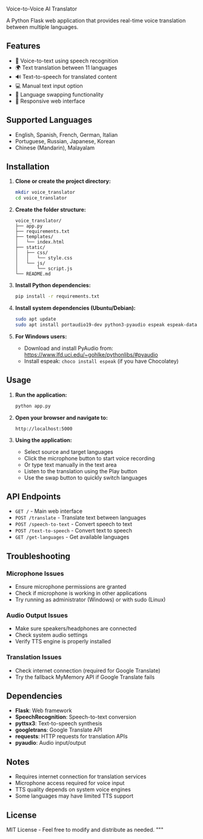 Voice-to-Voice AI Translator

A Python Flask web application that provides real-time voice translation between multiple languages.

## Features

- 🎤 Voice-to-text using speech recognition
- 🌍 Text translation between 11 languages
- 🔊 Text-to-speech for translated content
- 💻 Manual text input option
- 🔄 Language swapping functionality
- 📱 Responsive web interface

## Supported Languages

- English, Spanish, French, German, Italian
- Portuguese, Russian, Japanese, Korean
- Chinese (Mandarin), Malayalam

## Installation

1. **Clone or create the project directory:**
   ```bash
   mkdir voice_translator
   cd voice_translator
   ```

2. **Create the folder structure:**
   ```
   voice_translator/
   ├── app.py
   ├── requirements.txt
   ├── templates/
   │   └── index.html
   ├── static/
   │   ├── css/
   │   │   └── style.css
   │   └── js/
   │       └── script.js
   └── README.md
   ```

3. **Install Python dependencies:**
   ```bash
   pip install -r requirements.txt
   ```

4. **Install system dependencies (Ubuntu/Debian):**
   ```bash
   sudo apt update
   sudo apt install portaudio19-dev python3-pyaudio espeak espeak-data
   ```

5. **For Windows users:**
   - Download and install PyAudio from: https://www.lfd.uci.edu/~gohlke/pythonlibs/#pyaudio
   - Install espeak: `choco install espeak` (if you have Chocolatey)

## Usage

1. **Run the application:**
   ```bash
   python app.py
   ```

2. **Open your browser and navigate to:**
   ```
   http://localhost:5000
   ```

3. **Using the application:**
   - Select source and target languages
   - Click the microphone button to start voice recording
   - Or type text manually in the text area
   - Listen to the translation using the Play button
   - Use the swap button to quickly switch languages

## API Endpoints

- `GET /` - Main web interface
- `POST /translate` - Translate text between languages
- `POST /speech-to-text` - Convert speech to text
- `POST /text-to-speech` - Convert text to speech
- `GET /get-languages` - Get available languages

## Troubleshooting

### Microphone Issues
- Ensure microphone permissions are granted
- Check if microphone is working in other applications
- Try running as administrator (Windows) or with sudo (Linux)

### Audio Output Issues
- Make sure speakers/headphones are connected
- Check system audio settings
- Verify TTS engine is properly installed

### Translation Issues
- Check internet connection (required for Google Translate)
- Try the fallback MyMemory API if Google Translate fails

## Dependencies

- **Flask**: Web framework
- **SpeechRecognition**: Speech-to-text conversion  
- **pyttsx3**: Text-to-speech synthesis
- **googletrans**: Google Translate API
- **requests**: HTTP requests for translation APIs
- **pyaudio**: Audio input/output

## Notes

- Requires internet connection for translation services
- Microphone access required for voice input
- TTS quality depends on system voice engines
- Some languages may have limited TTS support

## License

MIT License - Feel free to modify and distribute as needed.
"""